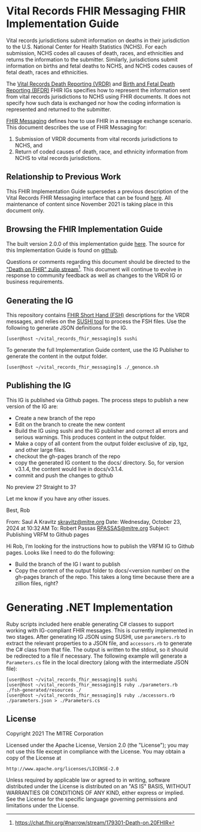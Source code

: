 # Vital Records FHIR Messaging FHIR Implementation Guide


Vital records jurisdictions submit information on deaths in their jurisdiction to the U.S. National Center for Health Statistics (NCHS). For each submission, NCHS codes all causes of death, races, and ethnicities and returns the information to the submitter.  Similarly, jurisdictions submit information on births and fetal deaths to NCHS, and NCHS codes causes of fetal death, races and ethnicities.

The [Vital Records Death Reporting (VRDR)](http://hl7.org/fhir/us/vrdr/) and [Birth and Fetal Death Reporting (BFDR)](http://hl7.org/fhir/us/fhir-bfdr/) FHIR IGs specifies how to represent the information sent from vital records jurisdictions to NCHS using FHIR documents. It does not specify how such data is exchanged nor how the coding information is represented and returned to the submitter.

[FHIR Messaging](http://hl7.org/fhir/messaging.html) defines how to use FHIR in a message exchange scenario. This document describes the use of FHIR Messaging for:

1. Submission of VRDR documents from vital records jurisdictions to NCHS, and
2. Return of coded causes of death, race, and ethnicity information from NCHS to vital records jurisdictions.

## Relationship to Previous Work
This FHIR Implementation Guide supersedes a previous description of the Vital Records FHIR Messaging interface that can be found [here](https://github.com/nightingaleproject/vital_records_fhir_messaging).  All maintenance of content since November 2021 is taking place in this document only.

## Browsing the FHIR Implementation Guide
The built version 2.0.0 of this implementation guide [here](https://nightingaleproject.github.io/vital_records_fhir_messaging_ig/).  The source for this Implementation Guide is found on [github](https://github.com/nightingaleproject/vital_records_fhir_messaging_ig).

Questions or comments regarding this document should be directed to the ["Death on FHIR" zulip stream](https://chat.fhir.org/#narrow/stream/179301-Death-on.20FHIR)[^1]. This document will continue to evolve in response to community feedback as well as changes to the VRDR IG or business requirements.

[^1]: https://chat.fhir.org/#narrow/stream/179301-Death-on.20FHIR


## Generating the IG

This repository contains [FHIR Short Hand (FSH)](https://build.fhir.org/ig/HL7/fhir-shorthand/) descriptions for the VRDR messages, and relies on the [SUSHI tool](https://github.com/FHIR/sushi) to process the FSH files. Use the following to generate JSON definitions for the IG.

```shell
[user@host ~/vital_records_fhir_messaging]$ sushi
```

To generate the full Implementation Guide content, use the IG Publisher to generate the content in the output folder.
```shell
[user@host ~/vital_records_fhir_messaging]$ ./_genonce.sh
```
## Publishing the IG

This IG is published via Github pages.  The process steps to publish a new version of the IG are:

- Create a new branch of the repo
- Edit on the branch to create the new content
- Build the IG using sushi and the IG publisher and correct all errors and serious warnings.  This produces content in the output folder.
- Make a copy of all content from the output folder exclusive of zip, tgz, and other large files.
- checkout the gh-pages branch of the repo
- copy the generated IG content to the docs/<version number> directory.  So, for version v3.1.4, the content would live in docs/v3.1.4.
- commit and push the changes to github 
 
No preview 2? Straight to 3?
 
Let me know if you have any other issues.
 
Best,
Rob
 
From: Saul A Kravitz <skravitz@mitre.org>
Date: Wednesday, October 23, 2024 at 10:32 AM
To: Robert Passas <RPASSAS@mitre.org>
Subject: Publishing VRFM to Github pages

Hi Rob,
I’m looking for the instructions how to publish the VRFM IG to Github pages.
Looks like I need to do the following:
- Build the branch of the IG I want to publish
- Copy the content of the output folder to docs/<version number/ on the gh-pages branch of the repo.   This takes a long time because there are a zillion files, right?
 

# Generating .NET Implementation

Ruby scripts included here enable generating C# classes to support working with IG-compliant FHIR messages. This is currently implemented in two stages. After generating IG JSON using SUSHI, use `parameters.rb` to extract the relevant properties to a JSON file, and `accessors.rb` to generate the C# class from that file. The output is written to the stdout, so it should be redirected to a file if necessary. The following example will generate a `Parameters.cs` file in the local directory (along with the intermediate JSON file):

```shell
[user@host ~/vital_records_fhir_messaging]$ sushi
[user@host ~/vital_records_fhir_messaging]$ ruby ./parameters.rb ./fsh-generated/resources ./
[user@host ~/vital_records_fhir_messaging]$ ruby ./accessors.rb ./parameters.json > ./Parameters.cs
```

## License

Copyright 2021 The MITRE Corporation

Licensed under the Apache License, Version 2.0 (the "License"); you may not use this file except in compliance with the License. You may obtain a copy of the License at
```
http://www.apache.org/licenses/LICENSE-2.0
```
Unless required by applicable law or agreed to in writing, software distributed under the License is distributed on an "AS IS" BASIS, WITHOUT WARRANTIES OR CONDITIONS OF ANY KIND, either express or implied. See the License for the specific language governing permissions and limitations under the License.
